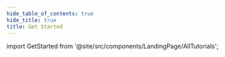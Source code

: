 ```yaml
---
hide_table_of_contents: true
hide_title: true
title: Get Started
---
```


<!-- # Get Started -->

<!-- Custom component -->

import GetStarted from '@site/src/components/LandingPage/AllTutorials';

<GetStarted />
